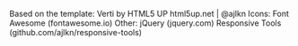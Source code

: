 Based on the template: Verti by HTML5 UP
html5up.net | @ajlkn
Icons: Font Awesome (fontawesome.io)
Other:
	jQuery (jquery.com)
	Responsive Tools (github.com/ajlkn/responsive-tools)